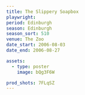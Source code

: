 ```yaml
---
title: The Slippery Soapbox
playwright:
period: Edinburgh
season: Edinburgh
season_sort: 510
venue: The Zoo
date_start: 2006-08-03
date_end: 2006-08-27

assets:
  - type: poster
    image: bQg3F6W

prod_shots: 7FLqSZ
---
```


